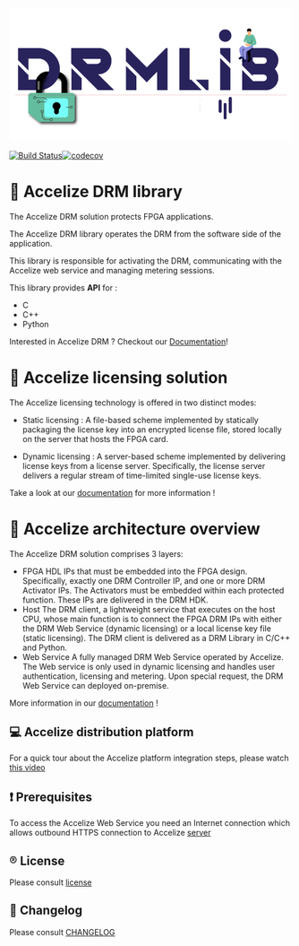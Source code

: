 ![Accelize DRM logo](doc/_static/accelize_DRM_logo.png)

[![Build Status](https://dev.azure.com/Accelize/DRM/_apis/build/status/DRM%20Library?branchName=master)](https://dev.azure.com/Accelize/DRM/_build/latest?definitionId=2&branchName=master)[![codecov](https://codecov.io/gh/Accelize/drm/branch/master/graph/badge.svg)](https://codecov.io/gh/Accelize/drm)

# :closed_lock_with_key: Accelize DRM library

The Accelize DRM solution protects FPGA applications.

The Accelize DRM library operates the DRM from the software side of the
application.

This library is responsible for activating the DRM, communicating with the
Accelize web service and managing metering sessions.

This library provides **API** for :
* C
* C++
* Python

Interested in Accelize DRM ? Checkout our [Documentation](https://tech.accelize.com/documentation/stable)!

# :key: Accelize licensing solution

The Accelize licensing technology is offered in two distinct modes:

* Static licensing :
A file-based scheme implemented by statically packaging the license key into an
encrypted license file, stored locally on the server that hosts the FPGA card.

* Dynamic licensing :
A server-based scheme implemented by delivering license keys from a license server.
Specifically, the license server delivers a regular stream of time-limited single-use license keys.

Take a look at our [documentation](https://tech.accelize.com/documentation/stable/#licensing-modes) for more information !

# :wrench: Accelize architecture overview

The Accelize DRM solution comprises 3 layers:

* FPGA HDL IPs that must be embedded into the FPGA design. Specifically, exactly one DRM Controller IP,
and one or more DRM Activator IPs. The Activators must be embedded within each protected function.
These IPs are delivered in the DRM HDK.
* Host The DRM client, a lightweight service that executes on the host CPU, whose main function is to connect
the FPGA DRM IPs with either the DRM Web Service (dynamic licensing) or a local license key file (static licensing).
The DRM client is delivered as a DRM Library in C/C++ and Python.
* Web Service A fully managed DRM Web Service operated by Accelize. The Web service is only used in dynamic
licensing and handles user authentication, licensing and metering. Upon special request,
the DRM Web Service can deployed on-premise.

More information in our [documentation](https://tech.accelize.com/documentation/stable/#licensing-modes) !

## :computer: Accelize distribution platform

For a quick tour about the Accelize platform integration steps, please watch [this video](https://youtu.be/7cb_ksLTcRk)

## :heavy_exclamation_mark: Prerequisites

To access the Accelize Web Service you need an Internet connection which allows
outbound HTTPS connection to Accelize [server](https://master.metering.accelize.com)

## :registered: License

Please consult [license](LICENSE)

## :floppy_disk: Changelog

Please consult [CHANGELOG](CHANGELOG)
